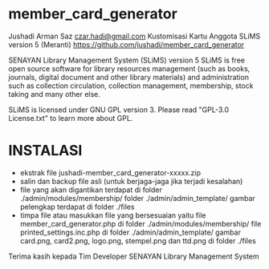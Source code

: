 member_card_generator
=====================

Jushadi Arman Saz <czar.hadi@gmail.com>
Kustomisasi Kartu Anggota SLiMS version 5 (Meranti)
https://github.com/jushadi/member_card_generator

SENAYAN Library Management System (SLiMS) version 5 
SLiMS is free open source software for library resources management
(such as books, journals, digital document and other library materials)
and administration such as collection circulation, collection management,
membership, stock taking and many other else.

SLiMS is licensed under GNU GPL version 3. Please read "GPL-3.0 License.txt"
to learn more about GPL.

INSTALASI
=========
- ekstrak file jushadi-member_card_generator-xxxxx.zip
- salin dan backup file asli (untuk berjaga-jaga jika terjadi kesalahan)
- file yang akan digantikan terdapat di folder ./admin/modules/membership/
  folder ./admin/admin_template/ 
  gambar pelengkap terdapat di folder ./files
- timpa file atau masukkan file yang bersesuaian yaitu
file member_card_generator.php di folder ./admin/modules/membership/
file printed_settings.inc.php di folder ./admin/admin_template/
gambar card.png, card2.png, logo.png, stempel.png dan ttd.png di folder ./files


Terima kasih kepada Tim Developer SENAYAN Library Management System
